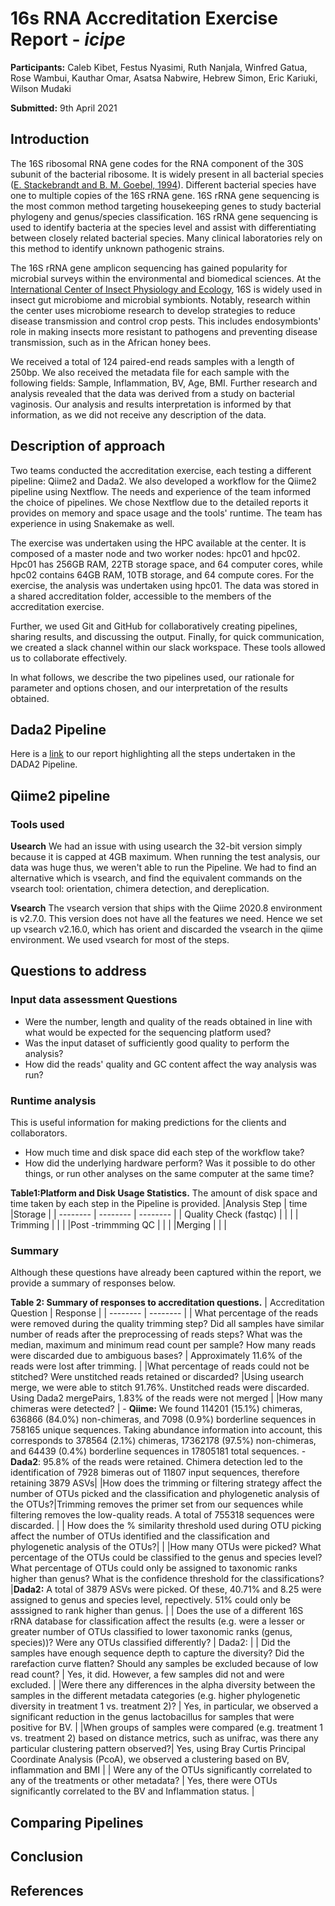 # 16s RNA Accreditation Exercise Report - *icipe*
**Participants:** Caleb Kibet, Festus Nyasimi, Ruth Nanjala, Winfred Gatua, Rose Wambui, Kauthar Omar, Asatsa Nabwire, Hebrew Simon, Eric Kariuki, Wilson Mudaki

**Submitted:** 9th April 2021

## Introduction
The 16S ribosomal RNA gene codes for the RNA component of the 30S subunit of the bacterial ribosome. It is widely present in all bacterial species ([E. Stackebrandt and B. M. Goebel, 1994](https://doi.org/10.1099/00207713-44-4-846)). Different bacterial species have one to multiple copies of the 16S rRNA gene. 16S rRNA gene sequencing is the most common method targeting housekeeping genes to study bacterial phylogeny and genus/species classification. 16S rRNA gene sequencing is used to identify bacteria at the species level and assist with differentiating between closely related bacterial species. Many clinical laboratories rely on this method to identify unknown pathogenic strains.

The 16S rRNA gene amplicon sequencing has gained popularity for microbial surveys within the environmental and biomedical sciences. At the [International Center of Insect Physiology and Ecology](www.icipe.org), 16S is widely used in insect gut microbiome and microbial symbionts. Notably, research within the center uses microbiome research to develop strategies to reduce disease transmission and control crop pests. This includes endosymbionts' role in making insects more resistant to pathogens and preventing disease transmission, such as in the African honey bees.

We received a total of 124 paired-end reads samples with a length of 250bp. We also received the metadata file for each sample with the following fields: Sample, Inflammation, BV, Age, BMI. Further research and analysis revealed that the data was derived from a study on bacterial vaginosis. Our analysis and results interpretation is informed by that information, as we did not receive any description of the data. 


## Description of approach
Two teams conducted the accreditation exercise, each testing a different pipeline: Qiime2 and Dada2. We also developed a workflow for the Qiime2 pipeline using Nextflow. The needs and experience of the team informed the choice of pipelines. We chose Nextflow due to the detailed reports it provides on memory and space usage and the tools' runtime. The team has experience in using Snakemake as well. 

The exercise was undertaken using the HPC available at the center. It is composed of a master node and two worker nodes: hpc01 and hpc02. Hpc01 has 256GB RAM, 22TB storage space, and 64 computer cores, while hpc02 contains 64GB RAM, 10TB storage, and 64 compute cores. For the exercise, the analysis was undertaken using hpc01. The data was stored in a shared accreditation folder, accessible to the members of the accreditation exercise.

Further, we used Git and GitHub for collaboratively creating pipelines, sharing results, and discussing the output. Finally, for quick communication, we created a slack channel within our slack workspace. These tools allowed us to collaborate effectively. 

In what follows, we describe the two pipelines used, our rationale for parameter and options chosen, and our interpretation of the results obtained. 

## Dada2 Pipeline
Here is a [link](https://github.com/mbbu/16S_Accreditation/blob/Dada2_Report/Dada2_report.md) to our report highlighting all the steps undertaken in the DADA2 Pipeline.

## Qiime2 pipeline
### Tools used 
**Usearch** 
We had an issue with using usearch the 32-bit version simply because it is capped at 4GB maximum. When running the test analysis, our data was huge thus, we weren't able to run the Pipeline. We had to find an alternative which is vsearch, and find the equivalent commands on the vsearch tool: orientation, chimera detection, and dereplication.

**Vsearch**
The vsearch version that ships with the Qiime 2020.8 environment is v2.7.0. This version does not have all the features we need. Hence we set up vsearch v2.16.0, which has orient and discarded the vsearch in the qiime environment. We used vsearch for most of the steps.


## Questions to address
### Input data assessment Questions

- Were the number, length and quality of the reads obtained in line with what would be expected for the sequencing platform used?
- Was the input dataset of sufficiently good quality to perform the analysis?
- How did the reads' quality and GC content affect the way analysis was run?


### Runtime analysis

This is useful information for making predictions for the clients and collaborators.

- How much time and disk space did each step of the workflow take?
- How did the underlying hardware perform? Was it possible to do other things, or run other analyses on the same computer at the same time?



**Table1:Platform and Disk Usage Statistics.** The amount of disk space and time taken by each step in the Pipeline is provided.
|Analysis Step | time |Storage |
| -------- | -------- | -------- |
| Quality Check (fastqc)    |      |      |
| Trimming | | |
|Post -trimmming QC | | |
|Merging | | |




### Summary
Although these questions have already been captured within the report, we provide a summary of responses below. 

**Table 2: Summary of responses to accreditation questions.**
| Accreditation Question | Response |
| -------- | -------- | 
| What percentage of the reads were removed during the quality trimming step? Did all samples have similar number of reads after the preprocessing of reads steps? What was the median, maximum and minimum read count per sample? How many reads were discarded due to ambiguous bases?     | Approximately 11.6% of the reads were lost after trimming.     |
|What percentage of reads could not be stitched? Were unstitched reads retained or discarded?  |Using usearch merge, we were able to stitch 91.76%. Unstitched reads were discarded. Using Dada2 mergePairs, 1.83% of the reads were not merged |
|How many chimeras were detected? | - **Qiime:** We found 114201 (15.1%) chimeras, 636866 (84.0%) non-chimeras, and 7098 (0.9%) borderline sequences in 758165 unique sequences. Taking abundance information into account, this corresponds to 378564 (2.1%) chimeras, 17362178 (97.5%) non-chimeras, and 64439 (0.4%) borderline sequences in 17805181 total sequences.  - **Dada2**: 95.8% of the reads were retained. Chimera detection led to the identification of 7928 bimeras out of 11807 input sequences, therefore retaining 3879 ASVs|
|How does the trimming or filtering strategy affect the number of OTUs picked and the classification and phylogenetic analysis of the OTUs?|Trimming removes the primer set from our sequences while filtering removes the low-quality reads. A total of 755318 sequences were discarded.  |
| How does the % similarity threshold used during OTU picking affect the number of OTUs identified and the classification and phylogenetic analysis of the OTUs?| |
|How many OTUs were picked? What percentage of the OTUs could be classified to the genus and species level? What percentage of OTUs could only be assigned to taxonomic ranks higher than genus? What is the confidence threshold for the classifications? |**Dada2:** A total of 3879 ASVs were picked. Of these, 40.71% and 8.25 were assigned to genus and species level, repectively. 51% could only be asssigned to rank higher than genus. |
| Does the use of a different 16S rRNA database for classification affect the results (e.g. were a lesser or greater number of OTUs classified to lower taxonomic ranks (genus, species))? Were any OTUs classified differently? | Dada2: |
| Did the samples have enough sequence depth to capture the diversity? Did the rarefaction curve flatten? Should any samples be excluded because of low read count? | Yes, it did. However, a few samples did not and were excluded. |
|Were there any differences in the alpha diversity between the samples in the different metadata categories (e.g. higher phylogenetic diversity in treatment 1 vs. treatment 2)? | Yes, in particular, we observed a significant reduction in the genus lactobacillus for samples that were positive for BV. |
|When groups of samples were compared (e.g. treatment 1 vs. treatment 2) based on distance metrics, such as unifrac, was there any particular clustering pattern observed?| Yes, using Bray Curtis Principal Coordinate Analysis (PcoA), we observed a clustering based on BV, inflammation and BMI |
| Were any of the OTUs significantly correlated to any of the treatments or other metadata? | Yes, there were OTUs significantly correlated to the BV and Inflammation status. |

## Comparing Pipelines


## Conclusion


## References
